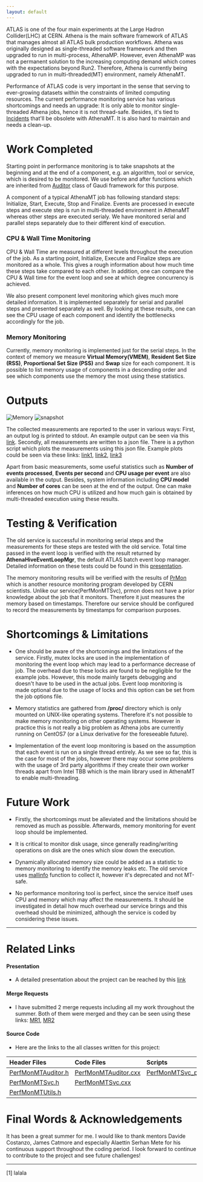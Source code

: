 ```yaml
---
layout: default
---
```





ATLAS is one of the four main experiments at the Large Hadron Collider(LHC) at CERN. Athena is the main software framework of ATLAS that manages almost all ATLAS bulk production workflows. Athena was originally designed as single-threaded software framework and then upgraded to run in multi-process, AthenaMP. However, even AthenaMP was not a permanent solution to the increasing computing demand which comes with the expectations beyond Run2. Therefore, Athena is currently being upgraded to run in multi-threaded(MT) environment, namely AthenaMT.

Performance of ATLAS code is very important in the sense that serving to ever-growing datasets within the constraints of limited computing resources. The current performance monitoring service has various shortcomings and needs an upgrade: It is only able to monitor single-threaded Athena jobs, hence it is not thread-safe. Besides, it's tied to [Incidents](https://acode-browser1.usatlas.bnl.gov/lxr/source/Gaudi/GaudiKernel/GaudiKernel/Incident.h#0021) that'll be obsolete with AthenaMT. It is also hard to maintain and needs a clean-up. 
 
# Work Completed

Starting point in performance monitoring is to take snapshots at the beginning and at the end of a component, e.g. an algorithm, tool or service, which is desired to be monitored. We use before and after functions which are inherited from [Auditor](https://acode-browser1.usatlas.bnl.gov/lxr/source/Gaudi/GaudiKernel/GaudiKernel/Auditor.h#0034) class of Gaudi framework for this purpose.

A component of a typical AthenaMT job has following standard steps: Initialize, Start, Execute, Stop and Finalize. Events are processed in execute steps and execute step is run in multi-threaded environment in AthenaMT whereas other steps are executed serialy. We have monitored serial and parallel steps separately due to their different kind of execution.

### CPU & Wall Time Monitoring

CPU & Wall Time are measured at different levels throughout the execution of the job. As a starting point, Initialize, Execute and Finalize steps are monitored as a whole. This gives a rough information about how much time these steps take compared to each other. In addition, one can compare the CPU & Wall time for the event loop and see at which degree concurrency is achieved.

We also present component level monitoring which gives much more detailed information. It is implemented separately for serial and parallel steps and presented separately as well. By looking at these results, one can see the CPU usage of each component and identify the bottlenecks accordingly for the job.

### Memory Monitoring

Currently, memory monitoring is implemented just for the serial steps. In the context of memory we measure **Virtual Memory(VMEM)**, **Resident Set Size (RSS)**, **Proportional Set Size (PSS)** and **Swap** size for each component. It is possible to list memory usage of components in a descending order and see which components use the memory the most using these statistics.

# Outputs

![Memory](mem.png)
![snapshot](snapshot.png)

The collected measurements are reported to the user in various ways: First, an output log is printed to stdout. An example output can be seen via this [link](https://indico.cern.ch/event/839941/#preview:3119598). Secondly, all measurements are written to a json file. There is a python script which plots the measurements using this json file. Example plots could be seen via these links: [link1](https://indico.cern.ch/event/835550/contributions/3502557/attachments/1882410/3102033/parallel_complevel.pdf), [link2](https://indico.cern.ch/event/835550/#preview:3123253), [link3](https://indico.cern.ch/event/835550/#preview:3123257)

Apart from basic measurements, some useful statistics such as **Number of events processed**, **Events per second** and **CPU usage per event** are also available in the output. Besides, system information including **CPU model** and **Number of cores** can be seen at the end of the output. One can make inferences on how much CPU is utilized and how much gain is obtained by multi-threaded execution using these results. 


# Testing & Verification

The old service is successful in monitoring serial steps and the measurements for these steps are tested with the old service. 
Total time passed in the event loop is verified with the result returned by **AthenaHiveEventLoopMgr**, the default ATLAS batch event loop manager. Detailed information on these tests could be found in this [presentation](https://indico.cern.ch/event/835550/contributions/3502557/attachments/1882410/3113511/PerfMonMTSvc_v5.pdf).

The memory monitoring results will be verified with the results of [PrMon](https://github.com/HSF/prmon) which is another resource monitoring program developed by CERN scientists. Unlike our service(PerfMonMTSvc), prmon does not have a prior knowledge about the job that it monitors. Therefore it just measures the memory based on timestamps. Therefore our service should be configured to record the measurements by timestamps for comparison purposes.


# Shortcomings & Limitations

*   One should be aware of the shortcomings and the limitations of the service. Firstly, mutex locks are used in the implementation of monitoring the event loop which may lead to a performance decrease of job. The overhead due to these locks are found to be negligible for the example jobs. However, this mode mainly targets debugging and doesn't have to be used in the actual jobs. Event loop monitoring is made optional due to the usage of locks and this option can be set from the job options file.

*   Memory statistics are gathered from **/proc/** directory which is only mounted on UNIX-like operating systems. Therefore it's not possible to make memory monitoring on other operating systems. However in practice this is not really a big problem as Athena jobs are currently running on CentOS7 (or a Linux derivative for the foreseeable future).

*   Implementation of the event loop monitoring is based on the assumption that each event is run on a single thread entirely. As we see so far, this is the case for most of the jobs, however there may occur some problems with the usage of 3rd party algorithms if they create their own worker threads apart from Intel TBB which is the main library used in AthenaMT to enable multi-threading.


# Future Work

*   Firstly, the shortcomings must be alleviated and the limitations should be removed as much as possible. Afterwards, memory monitoring for event loop should be implemented.

*   It is critical to monitor disk usage, since generally reading/writing operations on disk are the ones which slow down the execution.

*   Dynamically allocated memory size could be added as a statistic to memory monitoring to identify the memory leaks etc. The old service uses [mallinfo](http://man7.org/linux/man-pages/man3/mallinfo.3.html) function to collect it, however it's deprecated and not MT-safe.

*   No performance monitoring tool is perfect, since the service itself uses CPU and memory which may affect the measurements. It should be investigated in detail how much overhead our service brings and this overhead should be minimized, although the service is coded by considering these issues.

* * *

# Related Links

#### Presentation

*   A detailed presentation about the project can be reached by this [link](https://indico.cern.ch/event/835550/contributions/3502557/attachments/1882410/3113511/PerfMonMTSvc_v5.pdf)

#### Merge Requests

*   I have submitted 2 merge requests including all my work throughout the summer. Both of them were merged and they can be seen using these links: [MR1](https://gitlab.cern.ch/atlas/athena/merge_requests/25237),  [MR2](https://gitlab.cern.ch/atlas/athena/merge_requests/25790)

#### Source Code

*   Here are the links to the all classes written for this project:

| Header Files        | Code Files          | Scripts | Job Option Files |
|:--------------------|:--------------------|:--------|:-----------------|
| [PerfMonMTAuditor.h](https://gitlab.cern.ch/atlas/athena/blob/master/Control/PerformanceMonitoring/PerfMonComps/src/PerfMonMTAuditor.h)  | [PerfMonMTAuditor.cxx](https://gitlab.cern.ch/atlas/athena/blob/master/Control/PerformanceMonitoring/PerfMonComps/src/PerfMonMTAuditor.cxx)   | [PerfMonMTSvc_plotter.py](https://gitlab.cern.ch/atlas/athena/blob/master/Control/PerformanceMonitoring/PerfMonComps/scripts/PerfMonMTSvc_plotter.py)  | [PerfMonMTSvc_jobOptions.py](https://gitlab.cern.ch/atlas/athena/blob/master/Control/PerformanceMonitoring/PerfMonComps/share/PerfMonMTSvc_jobOptions.py)   |
| [PerfMonMTSvc.h](https://gitlab.cern.ch/atlas/athena/blob/master/Control/PerformanceMonitoring/PerfMonComps/src/PerfMonMTSvc.h)  | [PerfMonMTSvc.cxx](https://gitlab.cern.ch/atlas/athena/blob/master/Control/PerformanceMonitoring/PerfMonComps/src/PerfMonMTSvc.cxx)  |   | [MTJobOptCfg.py](https://gitlab.cern.ch/atlas/athena/blob/master/Control/PerformanceMonitoring/PerfMonComps/python/MTJobOptCfg.py)   |
| [PerfMonMTUtils.h](https://gitlab.cern.ch/atlas/athena/blob/master/Control/PerformanceMonitoring/PerfMonComps/src/PerfMonMTUtils.h)  |   |   |    |



# Final Words & Acknowledgements

It has been a great summer for me. I would like to thank mentors Davide Costanzo, James Catmore and especially Alaettin Serhan Mete for his continuous support throughout the coding period. I look forward to continue to contribute to the project and see future challenges!

* * *
[1] lalala

